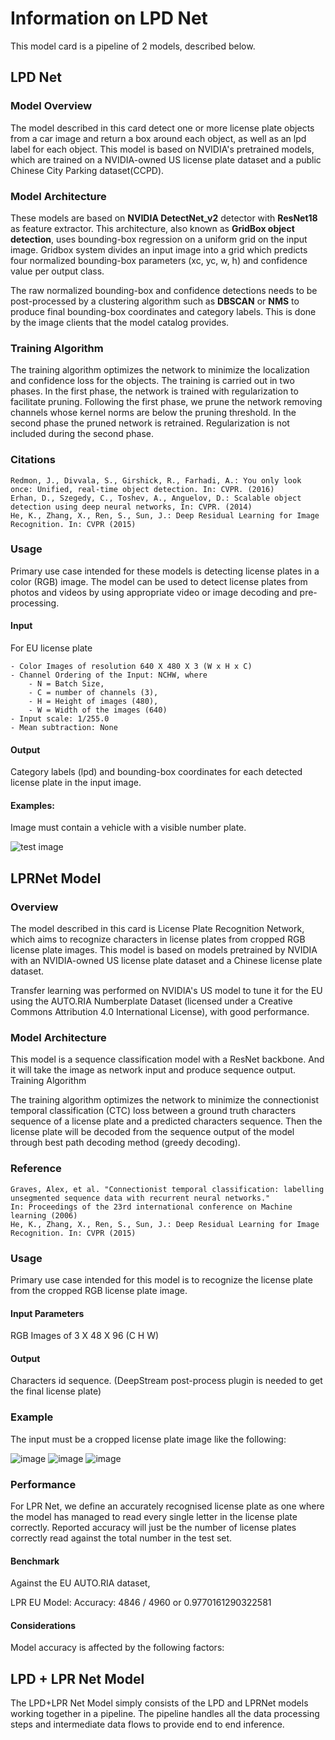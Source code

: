 # Information on LPD Net

This model card is a pipeline of 2 models, described below.

## LPD Net

### Model Overview

The model described in this card detect one or more license plate objects from a car image and return a box around each object, as well as an lpd label for each object. This model is based on NVIDIA's pretrained models, which are trained on a NVIDIA-owned US license plate dataset and a public Chinese City Parking dataset(CCPD).

### Model Architecture

These models are based on **NVIDIA DetectNet_v2** detector with **ResNet18** as feature extractor. This architecture, also known as **GridBox object detection**, uses bounding-box regression on a uniform grid on the input image. Gridbox system divides an input image into a grid which predicts four normalized bounding-box parameters (xc, yc, w, h) and confidence value per output class.

The raw normalized bounding-box and confidence detections needs to be post-processed by a clustering algorithm such as **DBSCAN** or **NMS** to produce final bounding-box coordinates and category labels. This is done by the image clients that the model catalog provides.

### Training Algorithm

The training algorithm optimizes the network to minimize the localization and confidence loss for the objects. The training is carried out in two phases. In the first phase, the network is trained with regularization to facilitate pruning. Following the first phase, we prune the network removing channels whose kernel norms are below the pruning threshold. In the second phase the pruned network is retrained. Regularization is not included during the second phase.

### Citations

    Redmon, J., Divvala, S., Girshick, R., Farhadi, A.: You only look once: Unified, real-time object detection. In: CVPR. (2016)
    Erhan, D., Szegedy, C., Toshev, A., Anguelov, D.: Scalable object detection using deep neural networks, In: CVPR. (2014)
    He, K., Zhang, X., Ren, S., Sun, J.: Deep Residual Learning for Image Recognition. In: CVPR (2015)

### Usage

Primary use case intended for these models is detecting license plates in a color (RGB) image. The model can be used to detect license plates from photos and videos by using appropriate video or image decoding and pre-processing.

#### Input

For EU license plate

    - Color Images of resolution 640 X 480 X 3 (W x H x C)
    - Channel Ordering of the Input: NCHW, where
        - N = Batch Size,
        - C = number of channels (3),
        - H = Height of images (480),
        - W = Width of the images (640)
    - Input scale: 1/255.0
    - Mean subtraction: None

#### Output

Category labels (lpd) and bounding-box coordinates for each detected license plate in the input image.

#### Examples:

Image must contain a vehicle with a visible number plate.

![test image](database/lpdnet/overlay_lpdnet_plate.jpg)

## LPRNet Model

### Overview

The model described in this card is License Plate Recognition Network, which aims to recognize characters in license plates from cropped RGB license plate images. This model is based on models pretrained by NVIDIA with an NVIDIA-owned US license plate dataset and a Chinese license plate dataset.

Transfer learning was performed on NVIDIA's US model to tune it for the EU using the AUTO.RIA Numberplate Dataset (licensed under a
Creative Commons Attribution 4.0 International License), with good performance.

### Model Architecture

This model is a sequence classification model with a ResNet backbone. And it will take the image as network input and produce sequence output.
Training Algorithm

The training algorithm optimizes the network to minimize the connectionist temporal classification (CTC) loss between a ground truth characters sequence of a license plate and a predicted characters sequence. Then the license plate will be decoded from the sequence output of the model through best path decoding method (greedy decoding).

### Reference

    Graves, Alex, et al. "Connectionist temporal classification: labelling unsegmented sequence data with recurrent neural networks."
    In: Proceedings of the 23rd international conference on Machine learning (2006)
    He, K., Zhang, X., Ren, S., Sun, J.: Deep Residual Learning for Image Recognition. In: CVPR (2015)

### Usage

Primary use case intended for this model is to recognize the license plate from the cropped RGB license plate image.

#### Input Parameters

RGB Images of 3 X 48 X 96 (C H W)

#### Output

Characters id sequence. (DeepStream post-process plugin is needed to get the final license plate)

### Example

The input must be a cropped license plate image like the following:

![image](database/lprnet/ca286.png)
![image](database/lprnet/cal_plate.jpg)
![image](database/lprnet/wy963.png)

### Performance

For LPR Net, we define an accurately recognised license plate as one where the model has managed to read every single letter in the license plate correctly. Reported accuracy will just be the number of license plates correctly read against the total number in the test set.

#### Benchmark

Against the EU AUTO.RIA dataset,

LPR EU Model:
Accuracy: 4846 / 4960 or 0.9770161290322581

#### Considerations

Model accuracy is affected by the following factors:

## LPD + LPR Net Model

The LPD+LPR Net Model simply consists of the LPD and LPRNet models working together in a pipeline. The pipeline handles all the data processing steps and intermediate data flows to provide end to end inference.

<!-- ## LPD Net Model

The first model is License Plate Detection Net. This model detects a license plate in an image and crops into it.

### References

    Redmon, J., Divvala, S., Girshick, R., Farhadi, A.: You only look once: Unified, real-time object detection. In: CVPR. (2016)
    Erhan, D., Szegedy, C., Toshev, A., Anguelov, D.: Scalable object detection using deep neural networks, In: CVPR. (2014)
    He, K., Zhang, X., Ren, S., Sun, J.: Deep Residual Learning for Image Recognition. In: CVPR (2015)

## LPR Net Model

The second model is License Plate Recognition Net. This model takes a cropped image of a license plate and reads it, producing confidence scores in the process.

### References

    Graves, Alex, et al. "Connectionist temporal classification: labelling unsegmented sequence data with recurrent neural networks."
    In: Proceedings of the 23rd international conference on Machine learning (2006)
    He, K., Zhang, X., Ren, S., Sun, J.: Deep Residual Learning for Image Recognition. In: CVPR (2015)

## LPD + LPR Net Model

The LPD+LPR Net Model simply consists of the LPD and LPRNet models working together in a pipeline. The pipeline handles all the data processing steps and intermediate data flows to provide end to end inference.

Given a  -->
